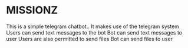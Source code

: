 # MISSIONZ
This is a simple telegram chatbot..
It makes use of the telegram system
Users can send text messages to the bot 
Bot can send text messages to user
Users are also permitted to send files
Bot can send files to user
